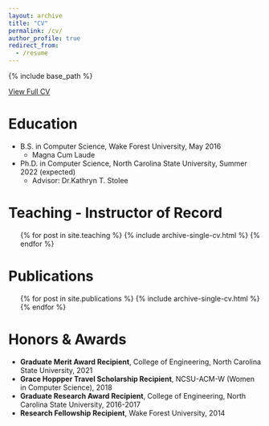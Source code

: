 ```yaml
---
layout: archive
title: "CV"
permalink: /cv/
author_profile: true
redirect_from:
  - /resume
---
```


{% include base_path %}

[View Full CV](https://ginabai.github.io/files/CV/RuiGinaBai_CV_2021.pdf)

Education
======
* B.S. in Computer Science, Wake Forest University, May 2016
  * Magna Cum Laude
* Ph.D. in Computer Science, North Carolina State University, Summer 2022 (expected)
  * Advisor: Dr.Kathryn T. Stolee


Teaching - Instructor of Record
======
  <ul>{% for post in site.teaching %}
    {% include archive-single-cv.html %}
  {% endfor %}</ul>
  
  
Publications
======
  <ul>{% for post in site.publications %}
    {% include archive-single-cv.html %}
  {% endfor %}</ul>


Honors & Awards
======
* <b>Graduate Merit Award Recipient</b>, College of Engineering, North Carolina State University, 2021
* <b>Grace Hoppper Travel Scholarship Recipient</b>, NCSU-ACM-W (Women in Computer Science), 2018
* <b>Graduate Research Award Recipient</b>, College of Engineering, North Carolina State University, 2016-2017
* <b>Research Fellowship Recipient</b>, Wake Forest University, 2014
